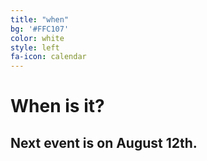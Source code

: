```yaml
---
title: "when"
bg: '#FFC107'
color: white
style: left
fa-icon: calendar
---
```


# When is it?

## Next event is on August 12th.
